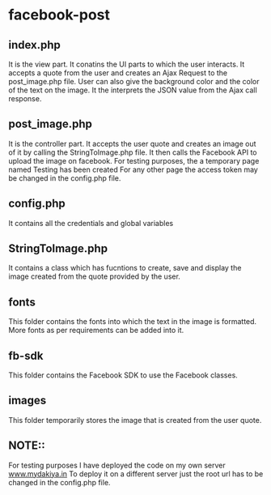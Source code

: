 # facebook-post
## index.php
It is the view part.
It conatins the UI parts to which the user interacts.
It accepts a quote from the user and creates an Ajax Request to the post_image.php file.
User can also give the background color and the color of the text on the image.
It the interprets the JSON value from the Ajax call response.
## post_image.php
It is the controller part.
It accepts the user quote and creates an image out of it by calling the StringToImage.php file.
It then calls the Facebook API to upload the image on facebook.
For testing purposes, the a temporary page named Testing has been created 
For any other page the access token may be changed in the config.php file.
## config.php
It contains all the credentials and global variables
## StringToImage.php
It contains a class which has fucntions to create, save and display the image created from the quote provided by the user.
## fonts
This folder contains the fonts into which the text in the image is formatted.
More fonts as per requirements can be added into it.
## fb-sdk
This folder contains the Facebook SDK to use the Facebook classes.
## images 
This folder temporarily stores the image that is created from the user quote.

## NOTE::
For testing purposes I have deployed the code on my own server www.mydakiya.in To deploy it on a different server just the root url has to be changed in the config.php file.
